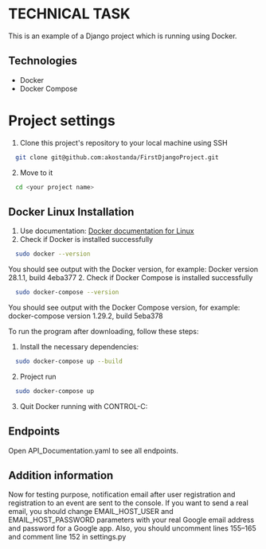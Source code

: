 # TECHNICAL TASK
This is an example of a Django project which is running using Docker.


## Technologies
* Docker 
* Docker Compose


# Project settings
1. Clone this project's repository to your local machine using SSH
```bash
  git clone git@github.com:akostanda/FirstDjangoProject.git
```
2. Move to it
```bash
  cd <your project name>
```


## Docker Linux Installation
1. Use documentation: [Docker documentation for Linux](https://docs.docker.com/engine/install/)
2. Check if Docker is installed successfully
```bash
  sudo docker --version
```
You should see output with the Docker version, for example: Docker version 28.1.1, build 4eba377
2. Check if Docker Compose is installed successfully
```bash
  sudo docker-compose --version
```
You should see output with the Docker Compose version, for example: docker-compose version 1.29.2, build 5eba378


To run the program after downloading, follow these steps:
1. Install the necessary dependencies:
```bash
  sudo docker-compose up --build
```
2. Project run
```bash
  sudo docker-compose up
```
3. Quit Docker running with CONTROL-C:


## Endpoints
Open API_Documentation.yaml to see all endpoints.


## Addition information
Now for testing purpose, notification email after user registration and registration to an event
are sent to the console. If you want to send a real email, you should change EMAIL_HOST_USER and
EMAIL_HOST_PASSWORD parameters with your real Google email address and password for a Google app.
Also, you should uncomment lines 155–165 and comment line 152 in settings.py